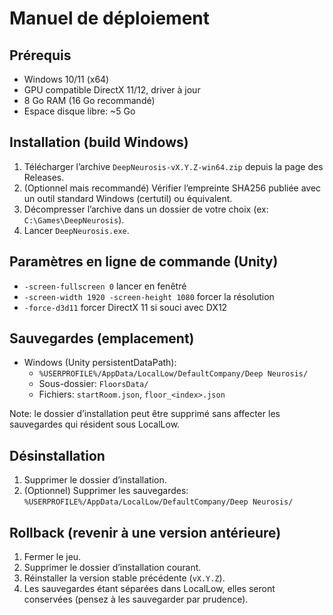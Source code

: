 # Manuel de déploiement

## Prérequis
- Windows 10/11 (x64)
- GPU compatible DirectX 11/12, driver à jour
- 8 Go RAM (16 Go recommandé)
- Espace disque libre: ~5 Go

## Installation (build Windows)
1. Télécharger l’archive `DeepNeurosis-vX.Y.Z-win64.zip` depuis la page des Releases.
2. (Optionnel mais recommandé) Vérifier l’empreinte SHA256 publiée avec un outil standard Windows (certutil) ou équivalent.
3. Décompresser l’archive dans un dossier de votre choix (ex: `C:\Games\DeepNeurosis`).
4. Lancer `DeepNeurosis.exe`.

## Paramètres en ligne de commande (Unity)
- `-screen-fullscreen 0` lancer en fenêtré
- `-screen-width 1920 -screen-height 1080` forcer la résolution
- `-force-d3d11` forcer DirectX 11 si souci avec DX12

## Sauvegardes (emplacement)
- Windows (Unity persistentDataPath):
  - `%USERPROFILE%/AppData/LocalLow/DefaultCompany/Deep Neurosis/`
  - Sous-dossier: `FloorsData/`
  - Fichiers: `startRoom.json`, `floor_<index>.json`

Note: le dossier d’installation peut être supprimé sans affecter les sauvegardes qui résident sous LocalLow.

## Désinstallation
1. Supprimer le dossier d’installation.
2. (Optionnel) Supprimer les sauvegardes: `%USERPROFILE%/AppData/LocalLow/DefaultCompany/Deep Neurosis/`

## Rollback (revenir à une version antérieure)
1. Fermer le jeu.
2. Supprimer le dossier d’installation courant.
3. Réinstaller la version stable précédente (`vX.Y.Z`).
4. Les sauvegardes étant séparées dans LocalLow, elles seront conservées (pensez à les sauvegarder par prudence).
